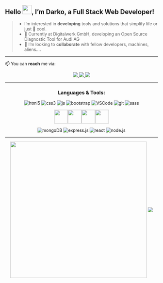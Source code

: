 ## Hello <img src="https://raw.githubusercontent.com/MartinHeinz/MartinHeinz/master/wave.gif" width="30px">, I’m Darko, a Full Stack Web Developer!
> - I’m interested in **developing** tools and solutions that simplify life or just 👀 cool. 
> - 🌱 Currently at Digitalwerk GmbH, developing an Open Source Diagnostic Tool for Audi AG
> - 💞️ I’m looking to **collaborate** with fellow developers, machines, aliens....

---

📫 You can **reach** me via:
 
<p align="center">
<a href="https://darkotal-an.github.io/darkos-portfolio/" rel="nofollow">
  <img src="https://camo.githubusercontent.com/10eeae3ef8a723102c297fa56aa087c3e418652bf982a87ecbaf363d42cc0b66/68747470733a2f2f696d672e736869656c64732e696f2f62616467652f506f7274666f6c696f2d4443344335313f7374796c653d666f722d7468652d6261646765266c6f676f3d476f6f676c652d6368726f6d65266c6f676f436f6c6f723d7768697465" data-canonical-src="https://img.shields.io/badge/Portfolio-DC4C51?style=for-the-badge&amp;logo=Google-chrome&amp;logoColor=white" style="max-width: 100%;">
</a>
<a href="https://www.linkedin.com/in/darkotalangp9/" rel="nofollow">
  <img src="https://img.shields.io/badge/linkedin-%230077B5.svg?style=for-the-badge&logo=linkedin&logoColor=white" style="max-width: 100%;">
</a>
<a href="mailto:talandarko@gmail.com">
  <img src="https://img.shields.io/badge/Gmail-D14836?style=for-the-badge&logo=gmail&logoColor=white" style="max-width: 100%;">
</a>
           </p>
           
---

<h3 align="center">Languages & Tools:</h3>
<p align="center">
<img alt="html5" src="https://img.shields.io/badge/html5-%23E34F26.svg?style=for-the-badge&logo=html5&logoColor=white" />
<img  alt="css3" src="https://img.shields.io/badge/css3-%231572B6.svg?style=for-the-badge&logo=css3&logoColor=white" />
<img alt="js" src="https://img.shields.io/badge/javascript-%23323330.svg?style=for-the-badge&logo=javascript&logoColor=%23F7DF1E" />
<img alt="bootstrap" src="https://img.shields.io/badge/bootstrap-%23563D7C.svg?style=for-the-badge&logo=bootstrap&logoColor=white" />
<img alt="VSCode" src="https://img.shields.io/badge/Visual%20Studio%20Code-0078d7.svg?style=for-the-badge&logo=visual-studio-code&logoColor=white" />
 <img alt="git" src="https://img.shields.io/badge/git-%23F05033.svg?style=for-the-badge&logo=git&logoColor=white" />
 <img alt="sass" src="https://img.shields.io/badge/SASS-hotpink.svg?style=for-the-badge&logo=SASS&logoColor=white" />
</p>

<p align="center"><img width="45px" src="https://img.shields.io/badge/-M-brightgreen"><img width="45px" src="https://img.shields.io/badge/-E-orange"><img width="45px" src="https://img.shields.io/badge/-R-skyblue"><img width="45px" src="https://img.shields.io/badge/-N-green"></></p>
<p align="center">
<img alt="mongoDB" src="https://img.shields.io/badge/MongoDB-%234ea94b.svg?style=for-the-badge&logo=mongodb&logoColor=whit" />
<img alt="express.js" src="https://img.shields.io/badge/express.js-%23404d59.svg?style=for-the-badge&logo=express&logoColor=%2361DAFB" />
<img alt="react" src="https://img.shields.io/badge/react-%2320232a.svg?style=for-the-badge&logo=react&logoColor=%2361DAFB" />
<img alt="node.js" src="https://img.shields.io/badge/node.js-6DA55F?style=for-the-badge&logo=node.js&logoColor=white" />
</p>

---

<div align="center">
<img width=450 align="center" src="https://github-readme-stats.vercel.app/api?username=darkotal-an&count_private=true&show_icons=true&theme=dracula&hide_border=true" />
                                                                                                                                       
<img card_width=450 align="center" src="https://github-readme-stats.vercel.app/api/top-langs/?username=darkotal-an&layout=compact&theme=dracula&hide_border=true" /> 

</div>





<!---
DarkoTal-an/DarkoTal-an is a ✨ special ✨ repository because its `README.md` (this file) appears on your GitHub profile.
You can click the Preview link to take a look at your changes.
--->
